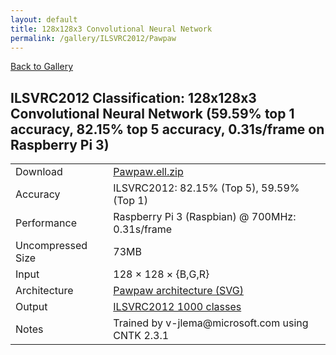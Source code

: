 ```yaml
---
layout: default
title: 128x128x3 Convolutional Neural Network
permalink: /gallery/ILSVRC2012/Pawpaw
---
```


[Back to Gallery](/ELL/gallery)

## ILSVRC2012 Classification: 128x128x3 Convolutional Neural Network (59.59% top 1 accuracy, 82.15% top 5 accuracy, 0.31s/frame on Raspberry Pi 3)

<table class="table table-striped table-bordered">
    <tr>
        <td> Download </td>
        <td colspan="3"> <a href="https://github.com/Microsoft/ELL-models/raw/master/models/ILSVRC2012/Pawpaw/Pawpaw.ell.zip">Pawpaw.ell.zip</a></td>
    </tr>
    <tr>
        <td> Accuracy </td>
        <td colspan="3"> ILSVRC2012: 82.15% (Top 5), 59.59% (Top 1) </td>
    </tr>
    <tr>
        <td> Performance </td>
        <td colspan="3"> Raspberry Pi 3 (Raspbian) @ 700MHz: 0.31s/frame </td>
    </tr>
    <tr>
        <td> Uncompressed Size </td>
        <td colspan="3"> 73MB </td>
    </tr>
    <tr>
        <td> Input </td>
        <td colspan="3"> 128 &times; 128 &times; {B,G,R} </td>
    </tr>
    <tr>
        <td> Architecture </td>
        <td>
            <a href="https://github.com/Microsoft/ELL-models/raw/master/models/ILSVRC2012/Pawpaw/Pawpaw.cntk.svg?sanitize=true" target="_blank">Pawpaw architecture (SVG)</a>
        </td>
    </tr>
    <tr>
        <td> Output </td>
        <td colspan="3"> <a href="https://github.com/Microsoft/ELL-models/raw/master/models/ILSVRC2012/categories.txt">ILSVRC2012 1000 classes</a> </td>
    </tr>
    <tr>
        <td> Notes </td>
        <td colspan="3"> Trained by v-jlema@microsoft.com using CNTK 2.3.1 </td>
    </tr>
</table>

